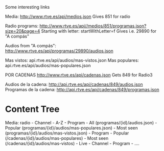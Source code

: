 Some interesting links

Media: http://www.rtve.es/api/medios.json
Gives 851 for radio

Radio programs: http://www.rtve.es/api//medios/851/programas.json?size=20&page=4
Starting with letter: startWithLetter=f
Gives i.e. 29890 for "A compás"

Audios from "A compás": http://www.rtve.es/api/programas/29890/audios.json

Mas vistos: api.rtve.es/api/audios/mas-vistos.json
Mas populares: api.rtve.es/api/audios/mas-populares.json

POR CADENAS
http://www.rtve.es/api/cadenas.json
Gets 849 for Radio3

Audios de la cadena: http://api.rtve.es/api/cadenas/849/audios.json
Programas de la cadena: http://api.rtve.es/api/cadenas/849/programas.json


Content Tree
============

Media: radio
	- Channel
		- A-Z
			- Program 
				- All (programas/{id}/audios.json)
				- Popular (programas/{id}/audios/mas-populares.json)
				- Most seen	(programas/{id}/audios/mas-vistos.json)
			- Program
		- Popular (/cadenas/{id}/audios/mas-populares)
		- Most seen (/cadenas/{id}/audios/mas-vistos)
		- Live
	- Channel
		- Program
		- ....
